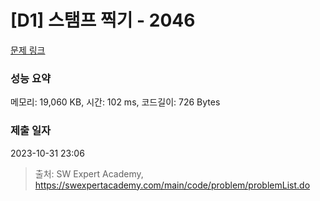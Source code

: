 # [D1] 스탬프 찍기 - 2046 

[문제 링크](https://swexpertacademy.com/main/code/problem/problemDetail.do?contestProbId=AV5QKdT6AyYDFAUq) 

### 성능 요약

메모리: 19,060 KB, 시간: 102 ms, 코드길이: 726 Bytes

### 제출 일자

2023-10-31 23:06



> 출처: SW Expert Academy, https://swexpertacademy.com/main/code/problem/problemList.do